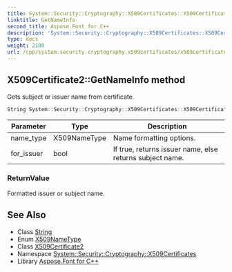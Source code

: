 ```yaml
---
title: System::Security::Cryptography::X509Certificates::X509Certificate2::GetNameInfo method
linktitle: GetNameInfo
second_title: Aspose.Font for C++
description: 'System::Security::Cryptography::X509Certificates::X509Certificate2::GetNameInfo method. Gets subject or issuer name from certificate in C++.'
type: docs
weight: 2100
url: /cpp/system.security.cryptography.x509certificates/x509certificate2/getnameinfo/
---
```

## X509Certificate2::GetNameInfo method


Gets subject or issuer name from certificate.

```cpp
String System::Security::Cryptography::X509Certificates::X509Certificate2::GetNameInfo(X509NameType name_type, bool for_issuer) const
```


| Parameter | Type | Description |
| --- | --- | --- |
| name_type | X509NameType | Name formatting options. |
| for_issuer | bool | If true, returns issuer name, else returns subject name. |

### ReturnValue

Formatted issuer or subject name.

## See Also

* Class [String](../../../system/string/)
* Enum [X509NameType](../../x509nametype/)
* Class [X509Certificate2](../)
* Namespace [System::Security::Cryptography::X509Certificates](../../)
* Library [Aspose.Font for C++](../../../)
